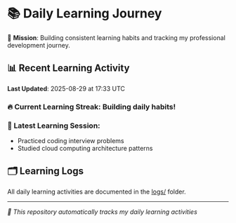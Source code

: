 # 📚 Daily Learning Journey

🎯 **Mission**: Building consistent learning habits and tracking my professional development journey.

## 📊 Recent Learning Activity

**Last Updated**: 2025-08-29 at 17:33 UTC

### 🔥 Current Learning Streak: Building daily habits!

### 📝 Latest Learning Session:
- Practiced coding interview problems
- Studied cloud computing architecture patterns

## 🗂️ Learning Logs

All daily learning activities are documented in the [logs/](./logs/) folder.

---
*🤖 This repository automatically tracks my daily learning activities*
